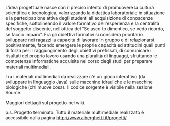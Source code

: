 L’idea progettuale nasce con il preciso intento di promuovere la cultura scientifica e tecnologica, valorizzando la didattica laboratoriale in situazione e la partecipazione attiva degli studenti all'acquisizione di conoscenze specifiche, sottolineando il valore formativo dell'esperienza e la centralità del soggetto discente, nell’ottica del “Se ascolto dimentico, se vedo ricordo, se faccio imparo”.
Fra gli obiettivi formativi si considera prioritario sviluppare nei ragazzi la capacità di lavorare in gruppo e di relazionarsi positivamente, facendo emergere le proprie capacità ed attitudini quali punti di forza per il raggiungimento degli obiettivi prefissati, di comunicare i risultati del proprio lavoro usando una pluralità di linguaggi, sfruttando le competenze informatiche acquisite nel corso degli studi per preparare materiali multimediali.

Tra i materiali multimediali da realizzare c'è un gioco interattivo (da sviluppare in linguaggio Java) sulle macchine idrauliche e le macchine biologiche (chi muove cosa).
Il codice sorgente è visibile nella sezione Source.

Maggiori dettagli sul progetto nel wiki.

p.s. Progetto terminato. Tutto il materiale multimediale realizzato è accessibile dalla pagina
http://www.alberghetti.it/progetti/